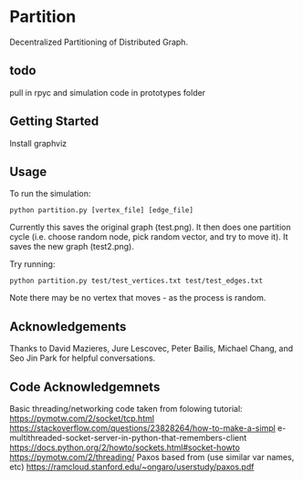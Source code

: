 # Partition 

Decentralized Partitioning of Distributed Graph. 

## todo

pull in rpyc and simulation code in prototypes folder

## Getting Started

Install graphviz

## Usage

To run the simulation:

```
python partition.py [vertex_file] [edge_file]
```

Currently this saves the original graph (test.png). It then does one
partition cycle (i.e. choose random node, pick random vector, and try to
move it). It saves the new graph (test2.png). 

Try running:

```
python partition.py test/test_vertices.txt test/test_edges.txt
```

Note there may be no vertex that moves - as the process is random.


## Acknowledgements

Thanks to David Mazieres, Jure Lescovec, Peter Bailis, Michael Chang, and
Seo Jin Park for helpful conversations. 

## Code Acknowledgemnets

 Basic threading/networking code taken from folowing tutorial:
 https://pymotw.com/2/socket/tcp.html
 https://stackoverflow.com/questions/23828264/how-to-make-a-simpl
 e-multithreaded-socket-server-in-python-that-remembers-client
 https://docs.python.org/2/howto/sockets.html#socket-howto
 https://pymotw.com/2/threading/
 Paxos based from (use similar var names, etc)
 https://ramcloud.stanford.edu/~ongaro/userstudy/paxos.pdf